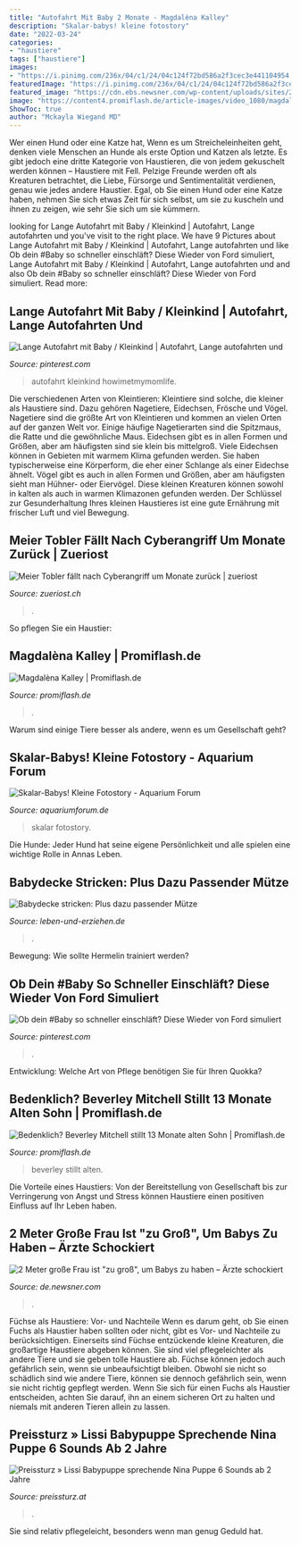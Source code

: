 ```yaml
---
title: "Autofahrt Mit Baby 2 Monate - Magdalèna Kalley"
description: "Skalar-babys! kleine fotostory"
date: "2022-03-24"
categories:
- "haustiere"
tags: ["haustiere"]
images:
- "https://i.pinimg.com/236x/04/c1/24/04c124f72bd586a2f3cec3e441104954.jpg"
featuredImage: "https://i.pinimg.com/236x/04/c1/24/04c124f72bd586a2f3cec3e441104954.jpg"
featured_image: "https://cdn.ebs.newsner.com/wp-content/uploads/sites/2/2018/06/8-9.jpg"
image: "https://content4.promiflash.de/article-images/video_1080/magdalena-kalley-laechelt.jpg"
ShowToc: true
author: "Mckayla Wiegand MD"
---
```



Wer einen Hund oder eine Katze hat,
Wenn es um Streicheleinheiten geht, denken viele Menschen an Hunde als erste Option und Katzen als letzte. Es gibt jedoch eine dritte Kategorie von Haustieren, die von jedem gekuschelt werden können – Haustiere mit Fell. Pelzige Freunde werden oft als Kreaturen betrachtet, die Liebe, Fürsorge und Sentimentalität verdienen, genau wie jedes andere Haustier. Egal, ob Sie einen Hund oder eine Katze haben, nehmen Sie sich etwas Zeit für sich selbst, um sie zu kuscheln und ihnen zu zeigen, wie sehr Sie sich um sie kümmern.

	

		
looking for Lange Autofahrt mit Baby / Kleinkind | Autofahrt, Lange autofahrten und you've visit to the right place. We have 9 Pictures about Lange Autofahrt mit Baby / Kleinkind | Autofahrt, Lange autofahrten und like Ob dein #Baby so schneller einschläft? Diese Wieder von Ford simuliert, Lange Autofahrt mit Baby / Kleinkind | Autofahrt, Lange autofahrten und and also Ob dein #Baby so schneller einschläft? Diese Wieder von Ford simuliert. Read more:
		
    
## Lange Autofahrt Mit Baby / Kleinkind | Autofahrt, Lange Autofahrten Und

<img loading=lazy src="https://i.pinimg.com/originals/19/21/4e/19214e535a3ee4a5132008b250a6d342.jpg" onerror="this.onerror=null;this.src='https://tse1.mm.bing.net/th?id=OIP.02XHFGgAdFUfVFySjtKxvgHaPj&amp;pid=15.1';" alt="Lange Autofahrt mit Baby / Kleinkind | Autofahrt, Lange autofahrten und">

_Source: pinterest.com_

>autofahrt kleinkind howimetmymomlife. 

	

Die verschiedenen Arten von Kleintieren:
Kleintiere sind solche, die kleiner als Haustiere sind. Dazu gehören Nagetiere, Eidechsen, Frösche und Vögel. Nagetiere sind die größte Art von Kleintieren und kommen an vielen Orten auf der ganzen Welt vor. Einige häufige Nagetierarten sind die Spitzmaus, die Ratte und die gewöhnliche Maus. Eidechsen gibt es in allen Formen und Größen, aber am häufigsten sind sie klein bis mittelgroß. Viele Eidechsen können in Gebieten mit warmem Klima gefunden werden. Sie haben typischerweise eine Körperform, die eher einer Schlange als einer Eidechse ähnelt. Vögel gibt es auch in allen Formen und Größen, aber am häufigsten sieht man Hühner- oder Eiervögel. Diese kleinen Kreaturen können sowohl in kalten als auch in warmen Klimazonen gefunden werden. Der Schlüssel zur Gesunderhaltung Ihres kleinen Haustieres ist eine gute Ernährung mit frischer Luft und viel Bewegung.

    
## Meier Tobler Fällt Nach Cyberangriff Um Monate Zurück | Zueriost

<img loading=lazy src="https://zueriost.ch/sites/default/files/styles/np8_full/public/elvis-media/2020-02/Schwerzenbach_19082019_MeierTobler_sbo_8_preview.jpg?itok=W4NfR27i" onerror="this.onerror=null;this.src='https://tse2.mm.bing.net/th?id=OIP.jVIE8_DN0knUPCFQJe0S_wHaEK&amp;pid=15.1';" alt="Meier Tobler fällt nach Cyberangriff um Monate zurück | zueriost">

_Source: zueriost.ch_

>. 

	

So pflegen Sie ein Haustier:

    
## Magdalèna Kalley | Promiflash.de

<img loading=lazy src="https://content4.promiflash.de/article-images/video_1080/magdalena-kalley-laechelt.jpg" onerror="this.onerror=null;this.src='https://tse1.mm.bing.net/th?id=OIP._CU6sSeeZDli-4RG8ULPawHaEK&amp;pid=15.1';" alt="Magdalèna Kalley | Promiflash.de">

_Source: promiflash.de_

>. 

	

Warum sind einige Tiere besser als andere, wenn es um Gesellschaft geht?

    
## Skalar-Babys! Kleine Fotostory - Aquarium Forum

<img loading=lazy src="http://www.abload.de/img/ninis2l2g.jpg" onerror="this.onerror=null;this.src='https://tse4.mm.bing.net/th?id=OIP.qHKlR5ZaUIq1d-TO3dLCYwHaJ_&amp;pid=15.1';" alt="Skalar-Babys! Kleine Fotostory - Aquarium Forum">

_Source: aquariumforum.de_

>skalar fotostory. 

	

Die Hunde: Jeder Hund hat seine eigene Persönlichkeit und alle spielen eine wichtige Rolle in Annas Leben.

    
## Babydecke Stricken: Plus Dazu Passender Mütze

<img loading=lazy src="http://www.leben-und-erziehen.de/dam/jcr:36925da9-dbfc-4476-995a-5e8a5e62d549/980289-babydecke-stricken-q.jpg" onerror="this.onerror=null;this.src='https://tse1.mm.bing.net/th?id=OIP.9Asp9mOUFUorRQtzxoBtGAHaEM&amp;pid=15.1';" alt="Babydecke stricken: Plus dazu passender Mütze">

_Source: leben-und-erziehen.de_

>. 

	

Bewegung: Wie sollte Hermelin trainiert werden?

    
## Ob Dein #Baby So Schneller Einschläft? Diese Wieder Von Ford Simuliert

<img loading=lazy src="https://i.pinimg.com/236x/04/c1/24/04c124f72bd586a2f3cec3e441104954.jpg" onerror="this.onerror=null;this.src='https://tse1.mm.bing.net/th?id=OIP.e81dutg7o86BiWRUGnNUDAAAAA&amp;pid=15.1';" alt="Ob dein #Baby so schneller einschläft? Diese Wieder von Ford simuliert">

_Source: pinterest.com_

>. 

	

Entwicklung: Welche Art von Pflege benötigen Sie für Ihren Quokka?

    
## Bedenklich? Beverley Mitchell Stillt 13 Monate Alten Sohn | Promiflash.de

<img loading=lazy src="https://content5.promiflash.de/article-images/video_1080/beverley-mitchell-beim-stillen.jpg" onerror="this.onerror=null;this.src='https://tse4.mm.bing.net/th?id=OIP.EnH1EpoAaaEMlV6082KBxQHaEK&amp;pid=15.1';" alt="Bedenklich? Beverley Mitchell stillt 13 Monate alten Sohn | Promiflash.de">

_Source: promiflash.de_

>beverley stillt alten. 

	

Die Vorteile eines Haustiers: Von der Bereitstellung von Gesellschaft bis zur Verringerung von Angst und Stress können Haustiere einen positiven Einfluss auf Ihr Leben haben.

    
## 2 Meter Große Frau Ist &quot;zu Groß&quot;, Um Babys Zu Haben – Ärzte Schockiert

<img loading=lazy src="https://cdn.ebs.newsner.com/wp-content/uploads/sites/2/2018/06/8-9.jpg" onerror="this.onerror=null;this.src='https://tse1.mm.bing.net/th?id=OIP.7QDyPGUZp9zo_0YylGBAeQAAAA&amp;pid=15.1';" alt="2 Meter große Frau ist &quot;zu groß&quot;, um Babys zu haben – Ärzte schockiert">

_Source: de.newsner.com_

>. 

	

Füchse als Haustiere: Vor- und Nachteile
Wenn es darum geht, ob Sie einen Fuchs als Haustier haben sollten oder nicht, gibt es Vor- und Nachteile zu berücksichtigen. Einerseits sind Füchse entzückende kleine Kreaturen, die großartige Haustiere abgeben können. Sie sind viel pflegeleichter als andere Tiere und sie geben tolle Haustiere ab. Füchse können jedoch auch gefährlich sein, wenn sie unbeaufsichtigt bleiben. Obwohl sie nicht so schädlich sind wie andere Tiere, können sie dennoch gefährlich sein, wenn sie nicht richtig gepflegt werden. Wenn Sie sich für einen Fuchs als Haustier entscheiden, achten Sie darauf, ihn an einem sicheren Ort zu halten und niemals mit anderen Tieren allein zu lassen.

    
## Preissturz » Lissi Babypuppe Sprechende Nina Puppe 6 Sounds Ab 2 Jahre

<img loading=lazy src="https://www.preissturz.at/assets/bulkUpload/_resampled/ScaleWidthWyIxMjAwIl0/ninapuppeblau.jpg" onerror="this.onerror=null;this.src='https://tse2.mm.bing.net/th?id=OIP.VaUVAUmUDiOawOYNYJJebgHaOG&amp;pid=15.1';" alt="Preissturz » Lissi Babypuppe sprechende Nina Puppe 6 Sounds ab 2 Jahre">

_Source: preissturz.at_

>. 

	

Sie sind relativ pflegeleicht, besonders wenn man genug Geduld hat.

